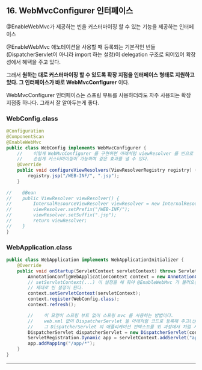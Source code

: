 ## 16. WebMvcConfigurer 인터페이스

@EnableWebMvc가 제공하는 빈을 커스터마이징 할 수 있는 기능을 제공하는 인터페이스

@EnableWebMvc 애노테이션을 사용할 때 등록되는 기본적인 빈들(DispatcherServlet이 아니라 import 하는 설정)이 delegation 구조로 되어있어 확장성에서 혜택을 주고 있다. 

그래서 __원하는 대로 커스터마이징 할 수 있도록 확장 지점을 인터페이스 형태로 지원하고 있다. 그 인터페이스가 바로 WebMvcConfigurer__ 이다.

WebMvcConfigurer 인터페이스는 스프링 부트를 사용하더라도 자주 사용되는 확장 지점중 하나다. 그래서 잘 알아두는게 좋다.

### WebConfig.class
```java
@Configuration
@ComponentScan
@EnableWebMvc
public class WebConfig implements WebMvcConfigurer {
    //    이렇게 WebMvcConfigurer 를 구현하면 아래처럼 viewResolver 를 빈으로 등록하며 설정해 주지 않아도
    //    손쉽게 커스터마이징이 가능하며 같은 효과를 낼 수 있다.
    @Override
    public void configureViewResolvers(ViewResolverRegistry registry) {
        registry.jsp("/WEB-INF/", ".jsp");
    }
    
//    @Bean
//    public ViewResolver viewResolver() {
//        InternalResourceViewResolver viewResolver = new InternalResourceViewResolver();
//        viewResolver.setPrefix("/WEB-INF/");
//        viewResolver.setSuffix(".jsp");
//        return viewResolver;
//    }
}
```

### WebApplication.class
```java
public class WebApplication implements WebApplicationInitializer {
    @Override
    public void onStartup(ServletContext servletContext) throws ServletException {
        AnnotationConfigWebApplicationContext context = new AnnotationConfigWebApplicationContext();
        // setServletContext(...) 이 설정을 해 줘야 @EnableWebMvc 가 불러오는 servletContext 를 참조할 수 있게 되어
        // 제대로 빈 설정이 된다.
        context.setServletContext(servletContext);
        context.register(WebConfig.class);
        context.refresh();

        //    이 모양이 스프링 부트 없이 스프링 mvc 를 사용하는 방법이다.
        //    web.xml 없이 DispatcherServlet 을 아래처럼 코드로 등록해 주고(선택 사항), 
        //    그 DispatcherServlet 의 애플리케이션 컨텍스트를 위 과정에서 처럼 서블릿 컨텍스트로 셋팅하여 쓴다.
        DispatcherServlet dispatcherServlet = new DispatcherServlet(context);
        ServletRegistration.Dynamic app = servletContext.addServlet("app", dispatcherServlet);
        app.addMapping("/app/*");
    }
}
```

---